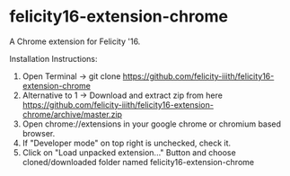 # felicity16-extension-chrome
A Chrome extension for Felicity '16.

Installation Instructions:

1. Open Terminal -> git clone https://github.com/felicity-iiith/felicity16-extension-chrome
2. Alternative to 1 -> Download and extract zip from here https://github.com/felicity-iiith/felicity16-extension-chrome/archive/master.zip
3. Open chrome://extensions in your google chrome or chromium based browser.
4. If "Developer mode" on top right is unchecked, check it.
5. Click on "Load unpacked extension..." Button and choose cloned/downloaded folder named felicity16-extension-chrome
